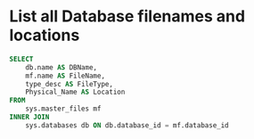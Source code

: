 # List all Database filenames and locations

```sql
SELECT
    db.name AS DBName,
	mf.name AS FileName,
    type_desc AS FileType,
    Physical_Name AS Location
FROM
    sys.master_files mf
INNER JOIN 
    sys.databases db ON db.database_id = mf.database_id
```